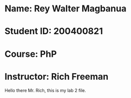 # Name: Rey Walter Magbanua
# Student ID: 200400821
# Course: PhP
# Instructor: Rich Freeman

Hello there Mr. Rich, this is my lab 2 file.
